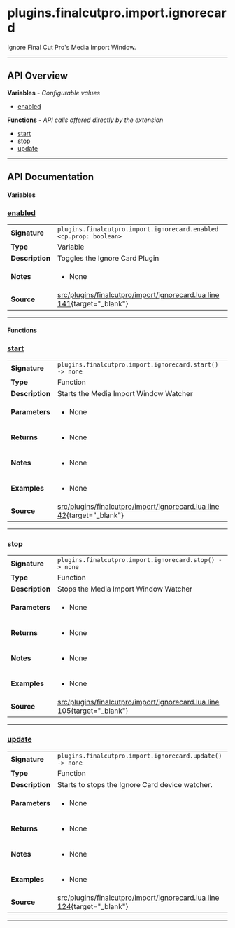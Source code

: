 # plugins.finalcutpro.import.ignorecard

Ignore Final Cut Pro's Media Import Window.

---

## API Overview
**Variables** - _Configurable values_
 * [enabled](#enabled)

**Functions** - _API calls offered directly by the extension_
 * [start](#start)
 * [stop](#stop)
 * [update](#update)


---

## API Documentation

#### Variables


### [enabled](#enabled)

|                                             |                                                                                     |
| --------------------------------------------|-------------------------------------------------------------------------------------|
| **Signature**                               | `plugins.finalcutpro.import.ignorecard.enabled <cp.prop: boolean>`                                                                    |
| **Type**                                    | Variable                                                                     |
| **Description**                             | Toggles the Ignore Card Plugin                                                                     |
| **Notes**                                   | <ul><li>None</li></ul> |
| **Source**                                  | [src/plugins/finalcutpro/import/ignorecard.lua line 141](https://github.com/CommandPost/CommandPost/blob/develop/src/plugins/finalcutpro/import/ignorecard.lua#L141){target="_blank"} |

---

#### Functions


### [start](#start)

|                                             |                                                                                     |
| --------------------------------------------|-------------------------------------------------------------------------------------|
| **Signature**                               | `plugins.finalcutpro.import.ignorecard.start() -> none`                                                                    |
| **Type**                                    | Function                                                                     |
| **Description**                             | Starts the Media Import Window Watcher                                                                     |
| **Parameters**                              | <ul><li>None</li></ul> |
| **Returns**                                 | <ul><li>None</li></ul>          |
| **Notes**                                   | <ul><li>None</li></ul> |
| **Examples**                                | <ul><li>None</li></ul> |
| **Source**                                  | [src/plugins/finalcutpro/import/ignorecard.lua line 42](https://github.com/CommandPost/CommandPost/blob/develop/src/plugins/finalcutpro/import/ignorecard.lua#L42){target="_blank"} |

---


### [stop](#stop)

|                                             |                                                                                     |
| --------------------------------------------|-------------------------------------------------------------------------------------|
| **Signature**                               | `plugins.finalcutpro.import.ignorecard.stop() -> none`                                                                    |
| **Type**                                    | Function                                                                     |
| **Description**                             | Stops the Media Import Window Watcher                                                                     |
| **Parameters**                              | <ul><li>None</li></ul> |
| **Returns**                                 | <ul><li>None</li></ul>          |
| **Notes**                                   | <ul><li>None</li></ul> |
| **Examples**                                | <ul><li>None</li></ul> |
| **Source**                                  | [src/plugins/finalcutpro/import/ignorecard.lua line 105](https://github.com/CommandPost/CommandPost/blob/develop/src/plugins/finalcutpro/import/ignorecard.lua#L105){target="_blank"} |

---


### [update](#update)

|                                             |                                                                                     |
| --------------------------------------------|-------------------------------------------------------------------------------------|
| **Signature**                               | `plugins.finalcutpro.import.ignorecard.update() -> none`                                                                    |
| **Type**                                    | Function                                                                     |
| **Description**                             | Starts to stops the Ignore Card device watcher.                                                                     |
| **Parameters**                              | <ul><li>None</li></ul> |
| **Returns**                                 | <ul><li>None</li></ul>          |
| **Notes**                                   | <ul><li>None</li></ul> |
| **Examples**                                | <ul><li>None</li></ul> |
| **Source**                                  | [src/plugins/finalcutpro/import/ignorecard.lua line 124](https://github.com/CommandPost/CommandPost/blob/develop/src/plugins/finalcutpro/import/ignorecard.lua#L124){target="_blank"} |

---

